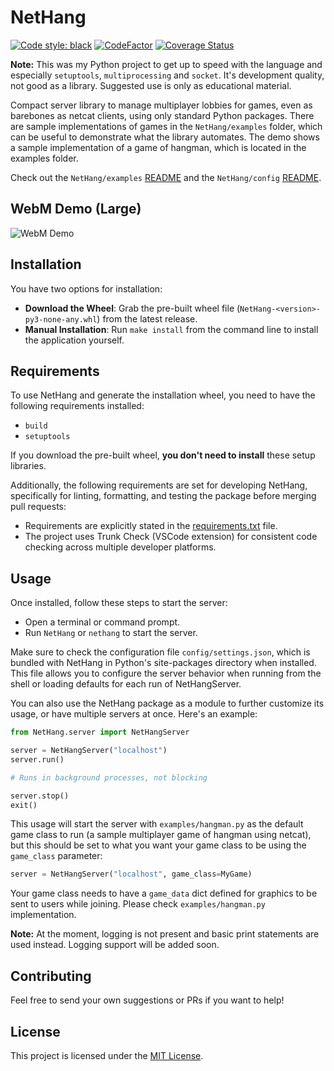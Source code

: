 # NetHang

[![Code style: black](https://img.shields.io/badge/code%20style-black-000000)](https://github.com/psf/black)
[![CodeFactor](https://www.codefactor.io/repository/github/magnetrwn/NetHang/badge)](https://www.codefactor.io/repository/github/magnetrwn/NetHang)
[![Coverage Status](https://coveralls.io/repos/github/magnetrwn/NetHang/badge?branch=main)](https://coveralls.io/github/magnetrwn/NetHang?branch=main)

**Note:** This was my Python project to get up to speed with the language and especially `setuptools`, `multiprocessing` and `socket`. It's development quality, not good as a library. Suggested use is only as educational material.

Compact server library to manage multiplayer lobbies for games, even as barebones as netcat clients, using only standard Python packages. There are sample implementations of games in the `NetHang/examples` folder, which can be useful to demonstrate what the library automates. The demo shows a sample implementation of a game of hangman, which is located in the examples folder.

Check out the `NetHang/examples` [README](NetHang/examples/README.md) and the `NetHang/config` [README](NetHang/config/README.md).

## WebM Demo (Large)

![WebM Demo](demo.gif)

## Installation

You have two options for installation:

+ **Download the Wheel**: Grab the pre-built wheel file (`NetHang-<version>-py3-none-any.whl`) from the latest release.
+ **Manual Installation**: Run `make install` from the command line to install the application yourself.

## Requirements

To use NetHang and generate the installation wheel, you need to have the following requirements installed:

+ `build`
+ `setuptools`

If you download the pre-built wheel, **you don't need to install** these setup libraries.

Additionally, the following requirements are set for developing NetHang, specifically for linting, formatting, and testing the package before merging pull requests:

+ Requirements are explicitly stated in the [requirements.txt](requirements.txt) file.
+ The project uses Trunk Check (VSCode extension) for consistent code checking across multiple developer platforms.

## Usage

Once installed, follow these steps to start the server:

+ Open a terminal or command prompt.
+ Run `NetHang` or `nethang` to start the server.

Make sure to check the configuration file `config/settings.json`, which is bundled with NetHang in Python's site-packages directory when installed. This file allows you to configure the server behavior when running from the shell or loading defaults for each run of NetHangServer.

You can also use the NetHang package as a module to further customize its usage, or have multiple servers at once. Here's an example:

```python
from NetHang.server import NetHangServer

server = NetHangServer("localhost")
server.run()

# Runs in background processes, not blocking

server.stop()
exit()
```

This usage will start the server with `examples/hangman.py` as the default game class to run (a sample multiplayer game of hangman using netcat), but this should be set to what you want your game class to be using the `game_class` parameter:

```python
server = NetHangServer("localhost", game_class=MyGame)
```

Your game class needs to have a `game_data` dict defined for graphics to be sent to users while joining. Please check `examples/hangman.py` implementation.

**Note:** At the moment, logging is not present and basic print statements are used instead. Logging support will be added soon.

## Contributing

Feel free to send your own suggestions or PRs if you want to help!

## License

This project is licensed under the [MIT License](LICENSE).

